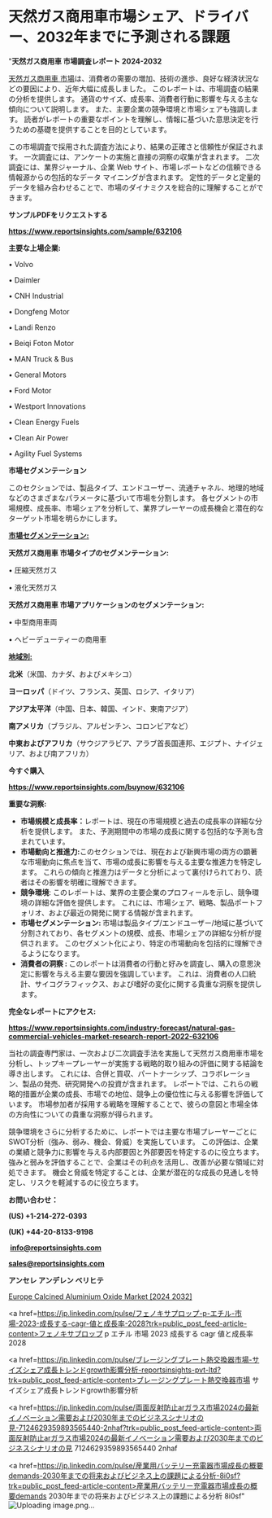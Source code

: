 # 天然ガス商用車市場シェア、ドライバー、2032年までに予測される課題

"<strong>天然ガス商用車 市場調査レポート 2024-2032</strong>

<a href=https://www.reportsinsights.com/sample/632106>天然ガス商用車 市場</a>は、消費者の需要の増加、技術の進歩、良好な経済状況などの要因により、近年大幅に成長しました。 このレポートは、市場調査の結果の分析を提供します。 通貨のサイズ、成長率、消費者行動に影響を与える主な傾向について説明します。 また、主要企業の競争環境と市場シェアも強調します。 読者がレポートの重要なポイントを理解し、情報に基づいた意思決定を行うための基礎を提供することを目的としています。

この市場調査で採用された調査方法により、結果の正確さと信頼性が保証されます。 一次調査には、アンケートの実施と直接の洞察の収集が含まれます。 二次調査には、業界ジャーナル、企業 Web サイト、市場レポートなどの信頼できる情報源からの包括的なデータ マイニングが含まれます。 定性的データと定量的データを組み合わせることで、市場のダイナミクスを総合的に理解することができます。

<strong><b>サンプルPDFをリクエストする</b></strong>

<a href=https://www.reportsinsights.com/sample/632106><strong><u>https://www.reportsinsights.com/sample/632106</u></strong></a>

<strong>主要な上場企業:</strong>

• Volvo

• Daimler

• CNH Industrial

• Dongfeng Motor

• Landi Renzo

• Beiqi Foton Motor

• MAN Truck & Bus

• General Motors

• Ford Motor

• Westport Innovations

• Clean Energy Fuels

• Clean Air Power

• Agility Fuel Systems

<strong>市場セグメンテーション</strong>

このセクションでは、製品タイプ、エンドユーザー、流通チャネル、地理的地域などのさまざまなパラメータに基づいて市場を分割します。 各セグメントの市場規模、成長率、市場シェアを分析して、業界プレーヤーの成長機会と潜在的なターゲット市場を明らかにします。

<strong><u>市場セグメンテーション</u></strong><strong><u>:</u></strong>

<strong>天然ガス商用車 市場タイプのセグメンテーション:</strong>

• 圧縮天然ガス

• 液化天然ガス

<strong>天然ガス商用車 市場アプリケーションのセグメンテーション:</strong>

• 中型商用車両

• ヘビーデューティーの商用車

<strong><u>地域別</u></strong><strong><u>:</u></strong>

<strong>北米</strong>（米国、カナダ、およびメキシコ）

<strong>ヨーロッパ</strong>（ドイツ、フランス、英国、ロシア、イタリア）

<strong>アジア太平洋</strong>（中国、日本、韓国、インド、東南アジア）

<strong>南アメリカ</strong>（ブラジル、アルゼンチン、コロンビアなど）

<strong>中東およびアフリカ</strong>（サウジアラビア、アラブ首長国連邦、エジプト、ナイジェリア、および南アフリカ）

<strong>今すぐ購入</strong>

<a href=https://www.reportsinsights.com/buynow/632106><strong><u>https://www.reportsinsights.com/buynow/632106</u></strong></a>

<strong>重要な洞察:</strong>
<ul>
  <li><strong>市場規模と成長率：</strong>レポートは、現在の市場規模と過去の成長率の詳細な分析を提供します。 また、予測期間中の市場の成長に関する包括的な予測も含まれています。</li>
  <li><strong>市場動向と推進力:</strong>このセクションでは、現在および新興市場の両方の顕著な市場動向に焦点を当て、市場の成長に影響を与える主要な推進力を特定します。 これらの傾向と推進力はデータと分析によって裏付けられており、読者はその影響を明確に理解できます。</li>
  <li><strong>競争環境</strong>: このレポートは、業界の主要企業のプロフィールを示し、競争環境の詳細な評価を提供します。 これには、市場シェア、戦略、製品ポートフォリオ、および最近の開発に関する情報が含まれます。</li>
  <li><strong>市場セグメンテーション: </strong>市場は製品タイプ/エンドユーザー/地域に基づいて分割されており、各セグメントの規模、成長、市場シェアの詳細な分析が提供されます。 このセグメント化により、特定の市場動向を包括的に理解できるようになります。</li>
  <li><strong>消費者の洞察 : </strong>このレポートは消費者の行動と好みを調査し、購入の意思決定に影響を与える主要な要因を強調しています。 これは、消費者の人口統計、サイコグラフィックス、および嗜好の変化に関する貴重な洞察を提供します。</li>
</ul>
<strong>完全なレポートにアクセス:</strong>

<a href=https://www.reportsinsights.com/industry-forecast/natural-gas-commercial-vehicles-market-research-report-2022-632106><strong><u><b>https://www.reportsinsights.com/industry-forecast/natural-gas-commercial-vehicles-market-research-report-2022-632106</b></u></strong></a>

当社の調査専門家は、一次および二次調査手法を実施して天然ガス商用車市場を分析し、トップキープレーヤーが実施する戦略的取り組みの評価に関する結論を導き出します。 これには、合併と買収、パートナーシップ、コラボレーション、製品の発売、研究開発への投資が含まれます。 レポートでは、これらの戦略的措置が企業の成長、市場での地位、競争上の優位性に与える影響を評価しています。 市場参加者が採用する戦略を理解することで、彼らの意図と市場全体の方向性についての貴重な洞察が得られます。

競争環境をさらに分析するために、レポートでは主要な市場プレーヤーごとにSWOT分析（強み、弱み、機会、脅威）を実施しています。 この評価は、企業の業績と競争力に影響を与える内部要因と外部要因を特定するのに役立ちます。 強みと弱みを評価することで、企業はその利点を活用し、改善が必要な領域に対処できます。 機会と脅威を特定することは、企業が潜在的な成長の見通しを特定し、リスクを軽減するのに役立ちます。

<strong>お問い合わせ：</strong>

<strong>(US) +1-214-272-0393</strong>

<strong>(UK) +44-20-8133-9198</strong>

<strong> </strong><a href=info@reportsinsights.com><strong><u>info@reportsinsights.com</u></strong></a>

<a href=sales@reportsinsights.com><strong><u>sales@reportsinsights.com</u></strong></a>

<strong>アンセレ アンデレン ベリヒテ</strong>

<a href=https://www.linkedin.com/pulse/europe-calcined-aluminium-oxide-market-analysis-txxif/>Europe Calcined Aluminium Oxide Market [2024 2032]</a>

<a href=https://jp.linkedin.com/pulse/フェノキサプロップ-p-エチル-市場-2023-成長する-cagr-値と成長率-2028?trk=public_post_feed-article-content>フェノキサプロップ p エチル 市場 2023 成長する cagr 値と成長率 2028</a>

<a href=https://jp.linkedin.com/pulse/ブレージングプレート熱交換器市場-サイズシェア成長トレンドgrowth影響分析-reportsinsights-pvt-ltd?trk=public_post_feed-article-content>ブレージングプレート熱交換器市場 サイズシェア成長トレンドgrowth影響分析</a>

<a href=https://jp.linkedin.com/pulse/両面反射防止arガラス市場2024の最新イノベーション需要および2030年までのビジネスシナリオの見-7124629359893565440-2nhaf?trk=public_post_feed-article-content>両面反射防止arガラス市場2024の最新イノベーション需要および2030年までのビジネスシナリオの見 7124629359893565440 2nhaf</a>

<a href=https://jp.linkedin.com/pulse/産業用バッテリー充電器市場成長の概要demands-2030年までの将来およびビジネス上の課題による分析-8i0sf?trk=public_post_feed-article-content>産業用バッテリー充電器市場成長の概要demands 2030年までの将来およびビジネス上の課題による分析 8i0sf</a>"
![Uploading image.png…]()
